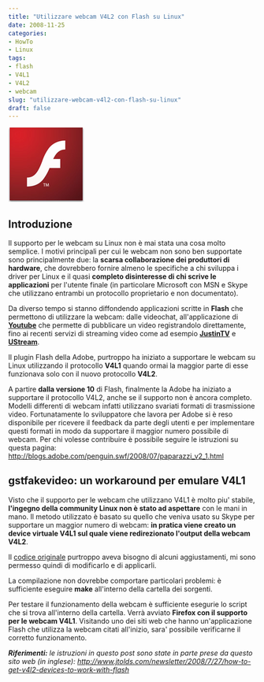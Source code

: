 ```yaml
---
title: "Utilizzare webcam V4L2 con Flash su Linux"
date: 2008-11-25
categories: 
- HowTo
- Linux
tags: 
- flash
- V4L1
- V4L2
- webcam
slug: "utilizzare-webcam-v4l2-con-flash-su-linux"
draft: false
---
```


[![flash](flash.png)]()

## Introduzione

Il supporto per le webcam su Linux non è mai stata una cosa molto
semplice. I motivi principali per cui le webcam non sono ben supportate
sono principalmente due: la **scarsa collaborazione dei produttori di
hardware**, che dovrebbero fornire almeno le specifiche a chi sviluppa i
driver per Linux e il quasi **completo disinteresse di chi scrive le
applicazioni** per l'utente finale (in particolare Microsoft con MSN e
Skype che utilizzano entrambi un protocollo proprietario e non
documentato).

Da diverso tempo si stanno diffondendo applicazioni scritte in **Flash**
che permettono di utilizzare la webcam: dalle videochat,
all'applicazione di [**Youtube**](http://www.youtube.com/my_videos_quick_capture) che
permette di pubblicare un video registrandolo direttamente, fino ai
recenti servizi di streaming video come ad esempio [**JustinTV**](http://www.justin.tv) e
[**UStream**](http://www.ustream.tv).

Il plugin Flash della Adobe, purtroppo ha iniziato a supportare le
webcam su Linux utilizzando il protocollo **V4L1** quando ormai la
maggior parte di esse funzionava solo con il nuovo protocollo **V4L2**.

A partire **dalla versione 10** di Flash, finalmente la Adobe ha
iniziato a supportare il protocollo V4L2, anche se il supporto non è
ancora completo. Modelli differenti di webcam infatti utilizzano
svariati formati di trasmissione video. Fortunatamente lo sviluppatore
che lavora per Adobe si è reso disponibile per ricevere il feedback da
parte degli utenti e per implementare questi formati in modo da
supportare il maggior numero possibile di webcam. Per chi volesse
contribuire è possibile seguire le istruzioni su questa pagina:
<http://blogs.adobe.com/penguin.swf/2008/07/paparazzi_v2_1.html>

## gstfakevideo: un workaround per emulare V4L1

Visto che il supporto per le webcam che utilizzano V4L1 è molto piu'
stabile, **l'ingegno della community Linux non è stato ad aspettare**
con le mani in mano. Il metodo utilizzato è basato su quello che veniva
usato su Skype per supportare un maggior numero di webcam: **in pratica
viene creato un device virtuale V4L1 sul quale viene redirezionato
l'output della webcam V4L2**.

Il [codice originale](http://code.google.com/p/gstfakevideo/) purtroppo
aveva bisogno di alcuni aggiustamenti, mi sono permesso quindi di
modificarlo e di applicarli.

La compilazione non dovrebbe comportare particolari problemi: è
sufficiente eseguire **make** all'interno della cartella dei sorgenti.

Per testare il funzionamento della webcam è sufficiente esegurie lo
script che si trova all'interno della cartella. Verrà avviato **Firefox
con il supporto per le webcam V4L1**. Visitando uno dei siti web che
hanno un'applicazione Flash che utilizza la webcam citati all'inizio,
sara' possibile verificarne il corretto funzionamento.

***Riferimenti:** le istruzioni in questo post sono state in parte prese
da questo sito web (in inglese):
<http://www.jtolds.com/newsletter/2008/7/27/how-to-get-v4l2-devices-to-work-with-flash>*

